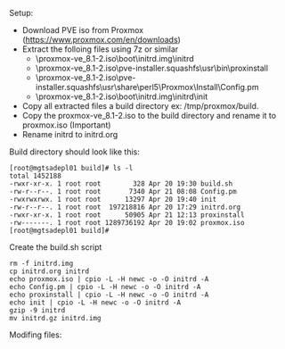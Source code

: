 Setup:

- Download PVE iso from Proxmox (https://www.proxmox.com/en/downloads)
- Extract the folloing files using 7z or similar
  - \proxmox-ve_8.1-2.iso\boot\initrd.img\initrd
  - \proxmox-ve_8.1-2.iso\pve-installer.squashfs\usr\bin\proxinstall
  - \proxmox-ve_8.1-2.iso\pve-installer.squashfs\usr\share\perl5\Proxmox\Install\Config.pm
  - \proxmox-ve_8.1-2.iso\boot\initrd.img\initrd\init
- Copy all extracted files a build directory ex: /tmp/proxmox/build.
- Copy the proxmox-ve_8.1-2.iso to the build directory and rename it to proxmox.iso (Important)
- Rename initrd to initrd.org

  
Build directory should look like this:
```
[root@mgtsadepl01 build]# ls -l
total 1452188
-rwxr-xr-x. 1 root root        328 Apr 20 19:30 build.sh
-rw-r--r--. 1 root root       7340 Apr 21 08:08 Config.pm
-rwxrwxrwx. 1 root root      13297 Apr 20 19:40 init
-rw-r--r--. 1 root root  197218816 Apr 20 17:29 initrd.org
-rwxr-xr-x. 1 root root      50905 Apr 21 12:13 proxinstall
-rw-------. 1 root root 1289736192 Apr 20 19:02 proxmox.iso
[root@mgtsadepl01 build]#
```

Create the build.sh script
 ```
rm -f initrd.img
cp initrd.org initrd
echo proxmox.iso | cpio -L -H newc -o -O initrd -A
echo Config.pm | cpio -L -H newc -o -O initrd -A
echo proxinstall | cpio -L -H newc -o -O initrd -A
echo init | cpio -L -H newc -o -O initrd -A
gzip -9 initrd
mv initrd.gz initrd.img
```

Modifing files:
